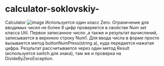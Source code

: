 # calculator-soklovskiy-
Calculator
![image](https://user-images.githubusercontent.com/57685771/198343613-e595a29a-947d-4909-9253-7574f30ea4db.png)
Используется один класс Zero. 
Ограничение для вводимых чисел не более 9 цифр проверяется в свойстве Num set класса Util.
Первое записанное число ,а также и результат вычислений, записывается в верхнюю строку Num1. 
Для ввода числа в форме просто вызывается метод buttonNumPress(string a), куда передается нажатая цифра.
Результат рассчитывается через один метод Result (используется switch для знака), там же и проверка на DivideByZeroException.
